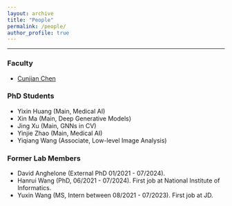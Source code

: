 ```yaml
---
layout: archive
title: "People"
permalink: /people/
author_profile: true
---
```


------
### Faculty
* [Cunjian Chen](https://cunjian.github.io/)

### PhD Students
* Yixin Huang (Main, Medical AI)
* Xin Ma (Main, Deep Generative Models)
* Jing Xu (Main, GNNs in CV)
* Yinjie Zhao (Main, Medical AI)
* Yiqiang Wang (Associate, Low-level Image Analysis)


### Former Lab Members
* David Anghelone (External PhD 01/2021 - 07/2024). 
* Hanrui Wang (PhD, 06/2021 - 07/2024). First job at National Institute of Informatics.
* Yuxin Wang (MS, Intern between 08/2021 - 07/2023). First job at JD.
